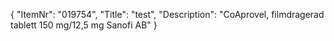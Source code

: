 {
  "ItemNr": "019754",
  "Title": "test",
  "Description": "CoAprovel, filmdragerad tablett 150 mg/12,5 mg Sanofi AB"
}